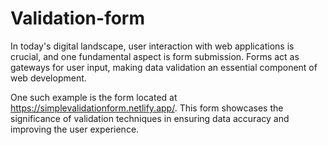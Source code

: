 # Validation-form

In today's digital landscape, user interaction with web applications is crucial, and one fundamental aspect is form submission. Forms act as gateways for user input, making data validation an essential component of web development.

One such example is the form located at https://simplevalidationform.netlify.app/. This form showcases the significance of validation techniques in ensuring data accuracy and improving the user experience.
